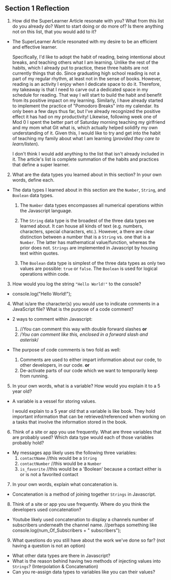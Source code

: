 ## Section 1 Reflection

1. How did the SuperLearner Article resonate with you? What from this list do you already do? Want to start doing or do more of? Is there anything not on this list, that you would add to it?
- The SuperLearner Article resonated with my desire to be an efficient and effective learner.

  Specifically, I'd like to adopt the habit of reading, being intentional about breaks, and teaching others what I am learning. Unlike the rest of the habits, which I already put to practice, these three habits are not currently things that do. Since graduating high school reading is not a part of my regular rhythm, at least not in the sense of books. However, reading is an activity I enjoy when I dedicate space to do it. Therefore, my takeaway is that I need to carve out a dedicated space in my schedule for reading. That way I will start to build the habit and benefit from its positive impact on my learning. Similarly, I have already started to implement the practice of "Pomodoro Breaks" into my calendar. Its only been a few days thus far, but I've already recognized the positive effect it has had on my productivity! Likewise, following week one of Mod 0 I spent the better part of Saturday morning teaching my girlfriend and my mom what Git what is, which actually helped solidify my own understanding of it. Given this, I would like to try and get into the habit of teaching my family about what I am learning (_provided they care to learn/listen_).

  I don't think I would add anything to the list that isn't already included in it. The article's list is complete summation of the habits and practices that define a super learner.  

2. What are the data types you learned about in this section? In your own words, define each.
- The data types I learned about in this section are the `Number`, `String`, and `Boolean` data types.
  1. The `Number` data types encompasses all numerical operations within the Javascript language.

  2. The `String` data type is the broadest of the three data types we learned about. It can house all kinds of text (e.g. numbers, characters, special characters, etc.). However, a there are clear distinction between a number that is a `String` vs. one that is a `Number`. The latter has mathematical value/function, whereas the prior does not. `Strings` are implemented in Javascript by housing text within quotes.

  3. The `Boolean` data type is simplest of the three data types as only two values are possible: `true` or `false`. The `Boolean` is used for logical operations within code.

3. How would you log the string `"Hello World!"` to the console?
- console.log("Hello World!");

4. What is/are the character(s) you would use to indicate comments in a JavaScript file? What is the purpose of a code comment?
- 2 ways to comment within Javascript:
  1. //You can comment this way with double forward slashes
    **or**
  2. /*You can comment like this, enclosed in a forward slash and asterisk*/

- The purpose of code comments is two fold as well:
  1. Comments are used to either impart information about our code, to other developers, in our code.
    **or**
  2. De-activate parts of our code which we want to temporarily keep from running.

5. In your own words, what is a variable? How would you explain it to a 5 year old?
- A variable is a vessel for storing values.

  I would explain to a 5 year old that a variable is like book. They hold important information that can be retrieved/referenced when working on a tasks that involve the information stored in the book.

6. Think of a site or app you use frequently. What are three variables that are probably used? Which data type would each of those variables probably hold?
- My messages app likely uses the following three variables:
  1. `contactName` //this would be a `String`
  2. `contactNumber` //this would be a `Number`
  3. `is_favorite` //this would be a 'Boolean' because a contact either is or is not a favorited contact

7. In your own words, explain what concatenation is.
- Concatenation is a method of joining together `Strings` in Javascript.

8. Think of a site or app you use frequently. Where do you think the developers used concatenation?
- Youtube likely used concatenation to display a channels number of subscribers underneath the channel name.
  //perhaps something like console.log(num_Of_Subscribers + " subscribers");

9. What questions do you still have about the work we've done so far? (not having a question is not an option)
- What other data types are there in Javascript?
- What is the reason behind having two methods of injecting values into `Strings`? (Interpolation & Concatenation)
- Can you re-assign data types to variables like you can their values?
